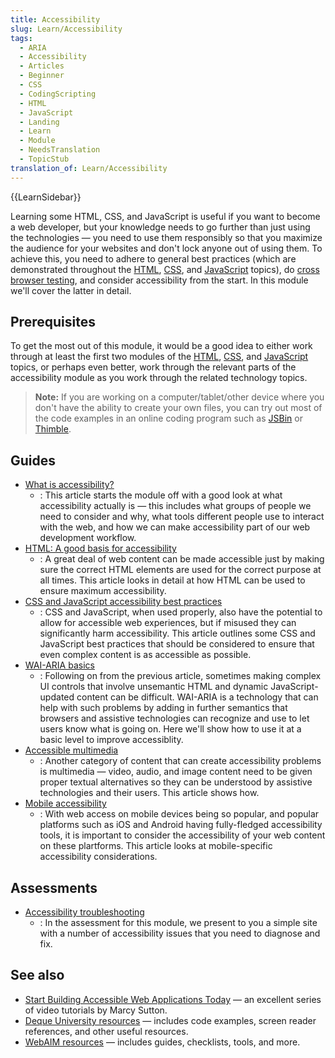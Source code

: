 ```yaml
---
title: Accessibility
slug: Learn/Accessibility
tags:
  - ARIA
  - Accessibility
  - Articles
  - Beginner
  - CSS
  - CodingScripting
  - HTML
  - JavaScript
  - Landing
  - Learn
  - Module
  - NeedsTranslation
  - TopicStub
translation_of: Learn/Accessibility
---
```

{{LearnSidebar}}

Learning some HTML, CSS, and JavaScript is useful if you want to become a web developer, but your knowledge needs to go further than just using the technologies — you need to use them responsibly so that you maximize the audience for your websites and don't lock anyone out of using them. To achieve this, you need to adhere to general best practices (which are demonstrated throughout the [HTML](/pl/docs/Learn/HTML), [CSS](/pl/docs/Learn/CSS), and [JavaScript](/pl/docs/Learn/JavaScript) topics), do [cross browser testing](/pl/docs/Learn/Tools_and_testing/Cross_browser_testing), and consider accessibility from the start. In this module we'll cover the latter in detail.

## Prerequisites

To get the most out of this module, it would be a good idea to either work through at least the first two modules of the [HTML](/pl/docs/Learn/HTML), [CSS](/pl/docs/Learn/CSS), and [JavaScript](/pl/docs/Learn/JavaScript) topics, or perhaps even better, work through the relevant parts of the accessibility module as you work through the related technology topics.

> **Note:** If you are working on a computer/tablet/other device where you don't have the ability to create your own files, you can try out most of the code examples in an online coding program such as [JSBin](http://jsbin.com/) or [Thimble](https://thimble.mozilla.org/).

## Guides

- [What is accessibility?](/pl/docs/Learn/Accessibility/What_is_accessibility)
  - : This article starts the module off with a good look at what accessibility actually is — this includes what groups of people we need to consider and why, what tools different people use to interact with the web, and how we can make accessibility part of our web development workflow.
- [HTML: A good basis for accessibility](/pl/docs/Learn/Accessibility/HTML)
  - : A great deal of web content can be made accessible just by making sure the correct HTML elements are used for the correct purpose at all times. This article looks in detail at how HTML can be used to ensure maximum accessibility.
- [CSS and JavaScript accessibility best practices](/pl/docs/Learn/Accessibility/CSS_and_JavaScript)
  - : CSS and JavaScript, when used properly, also have the potential to allow for accessible web experiences, but if misused they can significantly harm accessibility. This article outlines some CSS and JavaScript best practices that should be considered to ensure that even complex content is as accessible as possible.
- [WAI-ARIA basics](/pl/docs/Learn/Accessibility/WAI-ARIA_basics)
  - : Following on from the previous article, sometimes making complex UI controls that involve unsemantic HTML and dynamic JavaScript-updated content can be difficult. WAI-ARIA is a technology that can help with such problems by adding in further semantics that browsers and assistive technologies can recognize and use to let users know what is going on. Here we'll show how to use it at a basic level to improve accessiblity.
- [Accessible multimedia](/pl/docs/Learn/Accessibility/Multimedia)
  - : Another category of content that can create accessibility problems is multimedia — video, audio, and image content need to be given proper textual alternatives so they can be understood by assistive technologies and their users. This article shows how.
- [Mobile accessibility](/pl/docs/Learn/Accessibility/Mobile)
  - : With web access on mobile devices being so popular, and popular platforms such as iOS and Android having fully-fledged accessibility tools, it is important to consider the accessibility of your web content on these plartforms. This article looks at mobile-specific accessibility considerations.

## Assessments

- [Accessibility troubleshooting](/pl/docs/Learn/Accessibility/Accessibility_troubleshooting)
  - : In the assessment for this module, we present to you a simple site with a number of accessibility issues that you need to diagnose and fix.

## See also

- [Start Building Accessible Web Applications Today](https://egghead.io/courses/start-building-accessible-web-applications-today) — an excellent series of video tutorials by Marcy Sutton.
- [Deque University resources](https://dequeuniversity.com/resources/) — includes code examples, screen reader references, and other useful resources.
- [WebAIM resources](http://webaim.org/resources/) — includes guides, checklists, tools, and more.
